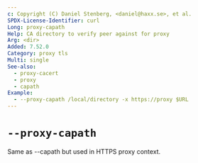 ```yaml
---
c: Copyright (C) Daniel Stenberg, <daniel@haxx.se>, et al.
SPDX-License-Identifier: curl
Long: proxy-capath
Help: CA directory to verify peer against for proxy
Arg: <dir>
Added: 7.52.0
Category: proxy tls
Multi: single
See-also:
  - proxy-cacert
  - proxy
  - capath
Example:
  - --proxy-capath /local/directory -x https://proxy $URL
---
```


# `--proxy-capath`

Same as --capath but used in HTTPS proxy context.
